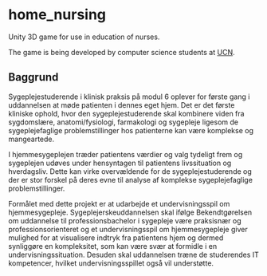 home_nursing
============

Unity 3D game for use in education of nurses.

The game is being developed by computer science students at [UCN](http://www.ucn.dk).

Baggrund
--------

Sygeplejestuderende i klinisk praksis på modul 6 oplever for første gang i uddannelsen at møde patienten i dennes eget hjem. Det er det første kliniske ophold, hvor den sygeplejestuderende skal kombinere viden fra sygdomslære, anatomi/fysiologi, farmakologi og sygepleje ligesom de sygeplejefaglige problemstillinger hos patienterne kan være komplekse og mangeartede.

I hjemmesygeplejen træder patientens værdier og valg tydeligt frem og sygeplejen udøves under hensyntagen til patientens livssituation og hverdagsliv. Dette kan virke overvældende for de sygeplejestuderende og der er stor forskel på deres evne til analyse af komplekse sygeplejefaglige problemstillinger.

Formålet med dette projekt er at udarbejde et undervisningsspil om hjemmesygepleje. Sygeplejerskeuddannelsen skal ifølge Bekendtgørelsen om uddannelse til professionsbachelor i sygepleje være praksisnær og professionsorienteret og et undervisningsspil om hjemmesygepleje giver mulighed for at visualisere indtryk fra patientens hjem og dermed synliggøre en kompleksitet, som kan være svær at formidle i en undervisningssituation. Desuden skal uddannelsen træne de studerendes IT kompetencer, hvilket undervisningsspillet også vil understøtte.